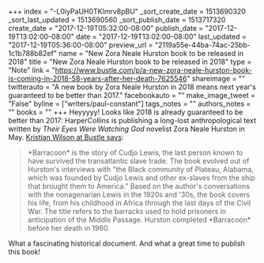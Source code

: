 +++
index = "-L0iyPaUH0TKlmrv8pBU"
_sort_create_date = 1513690320
_sort_last_updated = 1513690560
_sort_publish_date = 1513717320
create_date = "2017-12-19T05:32:00-08:00"
publish_date = "2017-12-19T13:02:00-08:00"
date = "2017-12-19T13:02:00-08:00"
last_updated = "2017-12-19T05:36:00-08:00"
preview_url = "2119a55e-44ba-74ac-25bb-1c1b788b82ef"
name = "New Zora Neale Hurston book to be released in 2018"
title = "New Zora Neale Hurston book to be released in 2018"
type = "Note"
link = "https://www.bustle.com/p/a-new-zora-neale-hurston-book-is-coming-in-2018-58-years-after-her-death-7625546"
shareimage = ""
twitterauto = "A new book by Zora Neale Hurston in 2018 means next year's guaranteed to be better than 2017."
facebookauto = ""
make_image_tweet = "False"
byline = ["writers/paul-constant"]
tags_notes = ""
authors_notes = ""
books = ""
+++
Heyyyyy! Looks like 2018 is already guaranteed to be better than 2017: HarperCollins is publishing a long-lost anthropological text written by *Their Eyes Were Watching God* novelist Zora Neale Hurston in May. [Kristian Wilson at Bustle says](https://www.bustle.com/p/a-new-zora-neale-hurston-book-is-coming-in-2018-58-years-after-her-death-7625546):

<blockquote>*Barracoon* is the story of Cudjo Lewis, the last person known to have survived the transatlantic slave trade. The book evolved out of Hurston's interviews with "the Black community of Plateau, Alabama, which was founded by Cudjo Lewis and other ex-slaves from the ship that brought them to America." Based on the author's conversations with the nonagenarian Lewis in the 1920s and '30s, the book covers his life, from his childhood in Africa through the last days of the Civil War. The title refers to the barracks used to hold prisoners in anticipation of the Middle Passage. Hurston completed *Barracoon* before her death in 1960.</blockquote>

What a fascinating historical document. And what a great time to publish this book!